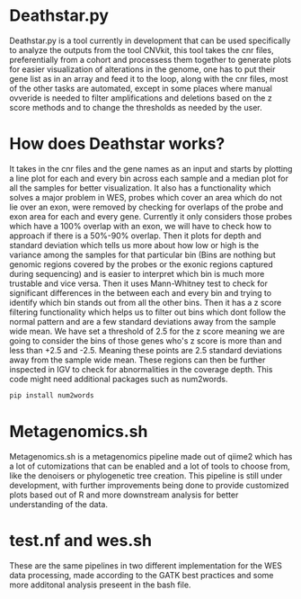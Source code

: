 # Deathstar.py
Deathstar.py is a tool currently in development that can be used specifically to analyze the outputs from the tool CNVkit, this tool takes the cnr files, preferentially from a cohort and processess them together to generate plots for easier visualization of alterations in the genome, one has to put their gene list as in an array and feed it to the loop, along with the cnr files, most of the other tasks are automated, except in some places where manual ovveride is needed to filter amplifications and deletions based on the z score methods and to change the thresholds as needed by the user. 
# How does Deathstar works?
It takes in the cnr files and the gene names as an input and starts by plotting a line plot for each and every bin across each sample and a median plot for all the samples for better visualization. It also has a functionality which solves a major problem in WES, probes which cover an area which do not lie over an exon, were removed by checking for overlaps of the probe and exon area for each and every gene. Currently it only considers those probes which have a 100% overlap with an exon, we will have to check how to approach if there is a 50%-90% overlap. Then it plots for depth and standard deviation which tells us more about how low or high is the variance among the samples for that particular bin (Bins are nothing but genomic regions covered by the probes or the exonic regions captured during sequencing) and is easier to interpret which bin is much more trustable and vice versa. Then it uses Mann-Whitney test to check for significant differences in the between each and every bin and trying to identify which bin stands out from all the other bins. Then it has a z score filtering functionality which helps us to filter out bins which dont follow the normal pattern and are a few standard deviations away from the sample wide mean. We have set a threshold of 2.5 for the z score meaning we are going to consider the bins of those genes who's z score is more than and less than +2.5 and -2.5. Meaning these points are 2.5 standard deviations away from the sample wide mean. These regions can then be further inspected in IGV to check for abnormalities in the coverage depth. This code might need additional packages such as num2words.
```bash
pip install num2words
```
# Metagenomics.sh
Metagenomics.sh is a metagenomics pipeline made out of qiime2 which has a lot of cutomizations that can be enabled and a lot of tools to choose from, like the denoisers or phylogenetic tree creation. This pipeline is still under development, with further improvements being done to provide customized plots based out of R and more downstream analysis for better understanding of the data.
# test.nf and wes.sh
These are the same pipelines in two different implementation for the WES data processing, made according to the GATK best practices and some more additonal analysis preseent in the bash file.
